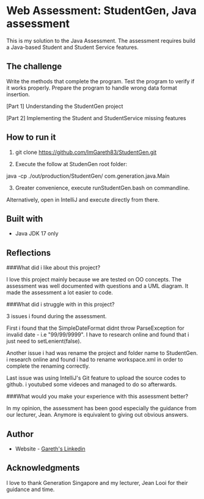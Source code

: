 # Web Assessment: StudentGen, Java assessment

This is my solution to the Java Assessment. The assessment requires build a Java-based Student and Student Service features.

## The challenge
Write the methods that complete the program.
Test the program to verify if it works properly.
Prepare the program to handle wrong data format insertion.

[Part 1] Understanding the StudentGen project

[Part 2] Implementing the Student and StudentService missing features

## How to run it
1) git clone https://github.com/ImGareth83/StudentGen.git

2) Execute the follow at StudenGen root folder:

java -cp ./out/production/StudentGen/ com.generation.java.Main

3) Greater convenience, execute runStudentGen.bash on commandline.

Alternatively, open in IntelliJ and execute directly from there. 

## Built with

- Java JDK 17 only

## Reflections

###What did i like about this project?

I love this project mainly because we are tested on OO concepts. The assessment was well documented with questions and a UML diagram. It made the assessment a lot easier to code. 

###What did i struggle with in this project?

3 issues i found during the assessment. 

First i found that the SimpleDateFormat didnt throw ParseException for invalid date - i.e "99/99/9999". I have to research online and found that i just need to setLenient(false).

Another issue i had was rename the project and folder name to StudentGen. i research online and found i had to rename workspace.xml in order to complete the renaming correctly. 

Last issue was using IntelliJ's Git feature to upload the source codes to github. i youtubed some videoes and managed to do so afterwards.

###What would you make your experience with this assessment better?

In my opinion, the assessment has been good especially the guidance from our lecturer, Jean. Anymore is equivalent to giving out obvious answers. 


## Author

- Website - [Gareth's Linkedin](https://www.linkedin.com/in/garethfong/)

## Acknowledgments

I love to thank Generation Singapore and my lecturer, Jean Looi for their guidance and time. 
